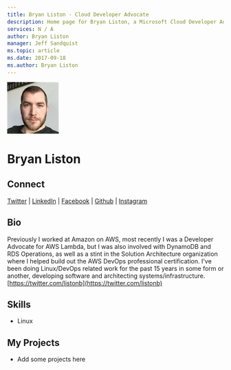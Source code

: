 ```yaml
---
title: Bryan Liston - Cloud Developer Advocate
description: Home page for Bryan Liston, a Microsoft Cloud Developer Advocate
services: N / A
author: Bryan Liston
manager: Jeff Sandquist
ms.topic: article
ms.date: 2017-09-18
ms.author: Bryan Liston
---
```


![Image of Bryan Liston](media/profiles/bryan-liston.png)

# Bryan Liston

## Connect
[Twitter](https://twitter.com/listonb) | [LinkedIn](https://linkedin.com/in/listonb) | [Facebook](https://facebook.com/listonb) | [Github](https://github.com/listonb) | [Instagram](https://www.instagram.com/listonb)

## Bio

Previously I worked at Amazon on AWS, most recently I was a Developer Advocate for AWS Lambda, but I was also involved with DynamoDB and RDS Operations, as well as a stint in the Solution Architecture organization where I helped build out the AWS DevOps professional certification. I've been doing Linux/DevOps related work for the past 15 years in some form or another, developing software and architecting systems/infrastructure. [https://twitter.com/listonb](https://twitter.com/listonb)

## Skills

* Linux


## My Projects

* Add some projects here
